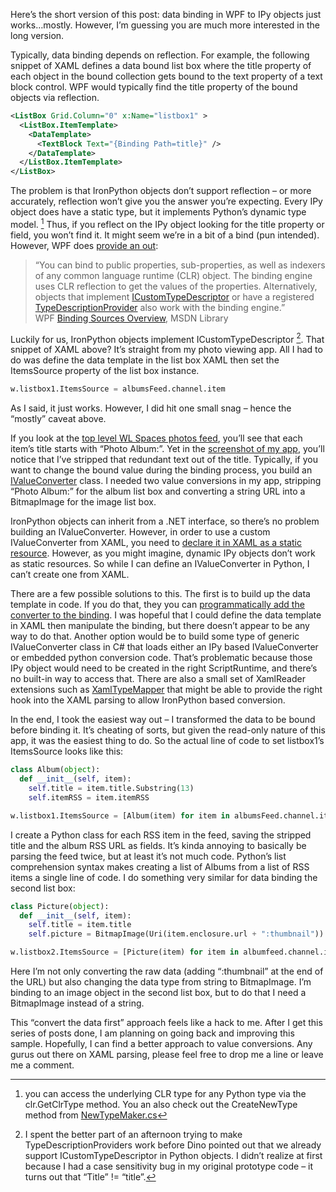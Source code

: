 Here’s the short version of this post: data binding in WPF to IPy
objects just works…mostly. However, I’m guessing you are much more
interested in the long version.

Typically, data binding depends on reflection. For example, the
following snippet of XAML defines a data bound list box where the title
property of each object in the bound collection gets bound to the text
property of a text block control. WPF would typically find the title
property of the bound objects via reflection.

``` xml
<ListBox Grid.Column="0" x:Name="listbox1" >
  <ListBox.ItemTemplate>
    <DataTemplate>
      <TextBlock Text="{Binding Path=title}" />
    </DataTemplate>
  </ListBox.ItemTemplate>
</ListBox>
```

The problem is that IronPython objects don’t support reflection – or
more accurately, reflection won’t give you the answer you’re expecting.
Every IPy object does have a static type, but it implements Python’s
dynamic type model. [^1] Thus, if you reflect on the IPy object looking
for the title property or field, you won’t find it. It might seem we’re
in a bit of a bind (pun intended). However, WPF does [provide an
out](http://msdn.microsoft.com/en-us/library/ms743643.aspx):

> “You can bind to public properties, sub-properties, as well as
> indexers of any common language runtime (CLR) object. The binding
> engine uses CLR reflection to get the values of the properties.
> Alternatively, objects that implement
> [ICustomTypeDescriptor](http://msdn.microsoft.com/en-us/library/system.componentmodel.icustomtypedescriptor.aspx)
> or have a registered
> [TypeDescriptionProvider](http://msdn.microsoft.com/en-us/library/system.componentmodel.typedescriptionprovider.aspx)
> also work with the binding engine.”\
> WPF [Binding Sources
> Overview](http://msdn.microsoft.com/en-us/library/ms743643.aspx), MSDN
> Library

Luckily for us, IronPython objects implement ICustomTypeDescriptor [^2].
That snippet of XAML above? It’s straight from my photo viewing app. All
I had to do was define the data template in the list box XAML then set
the ItemsSource property of the list box instance.

``` python
w.listbox1.ItemsSource = albumsFeed.channel.item
```

As I said, it just works. However, I did hit one small snag – hence the
“mostly” caveat above.

If you look at the [top level WL Spaces photos
feed](http://techiewife.spaces.live.com/photos/feed.rss), you’ll see
that each item’s title starts with “Photo Album:”. Yet in the
[screenshot of my
app](https://raw.githubusercontent.com/devhawk/devhawk.github.io/master/images/blog/20081117-ironpython-and-wpf-part-3-data-binding/ipywpf-image_4.png),
you’ll notice that I’ve stripped that redundant text out of the title.
Typically, if you want to change the bound value during the binding
process, you build an
[IValueConverter](http://msdn.microsoft.com/en-us/library/ms752347.aspx#data_conversion)
class. I needed two value conversions in my app, stripping “Photo
Album:” for the album list box and converting a string URL into a
BitmapImage for the image list box.

IronPython objects can inherit from a .NET interface, so there’s no
problem building an IValueConverter. However, in order to use a custom
IValueConverter from XAML, you need to [declare it in XAML as a static
resource](http://msdn.microsoft.com/en-us/library/ms752091.aspx).
However, as you might imagine, dynamic IPy objects don’t work as static
resources. So while I can define an IValueConverter in Python, I can’t
create one from XAML.

There are a few possible solutions to this. The first is to build up the
data template in code. If you do that, they you can [programmatically
add the converter to the
binding](http://msdn.microsoft.com/en-us/library/ms742863.aspx). I was
hopeful that I could define the data template in XAML then manipulate
the binding, but there doesn’t appear to be any way to do that. Another
option would be to build some type of generic IValueConverter class in
C\# that loads either an IPy based IValueConverter or embedded python
conversion code. That’s problematic because those IPy object would need
to be created in the right ScriptRuntime, and there’s no built-in way to
access that. There are also a small set of XamlReader extensions such as
[XamlTypeMapper](http://msdn.microsoft.com/en-us/library/system.windows.markup.xamltypemapper.aspx)
that might be able to provide the right hook into the XAML parsing to
allow IronPython based conversion.

In the end, I took the easiest way out – I transformed the data to be
bound before binding it. It’s cheating of sorts, but given the read-only
nature of this app, it was the easiest thing to do. So the actual line
of code to set listbox1’s ItemsSource looks like this:

```python
class Album(object):
  def __init__(self, item):
    self.title = item.title.Substring(13)
    self.itemRSS = item.itemRSS

w.listbox1.ItemsSource = [Album(item) for item in albumsFeed.channel.item]
```

I create a Python class for each RSS item in the feed, saving the
stripped title and the album RSS URL as fields. It’s kinda annoying to
basically be parsing the feed twice, but at least it’s not much code.
Python’s list comprehension syntax makes creating a list of Albums from
a list of RSS items a single line of code. I do something very similar
for data binding the second list box:

``` python
class Picture(object):
  def __init__(self, item):
    self.title = item.title  
    self.picture = BitmapImage(Uri(item.enclosure.url + ":thumbnail"))

w.listbox2.ItemsSource = [Picture(item) for item in albumfeed.channel.item]
```

Here I’m not only converting the raw data (adding “:thumbnail” at the
end of the URL) but also changing the data type from string to
BitmapImage. I’m binding to an image object in the second list box, but
to do that I need a BitmapImage instead of a string.

This “convert the data first” approach feels like a hack to me. After I
get this series of posts done, I am planning on going back and improving
this sample. Hopefully, I can find a better approach to value
conversions. Any gurus out there on XAML parsing, please feel free to
drop me a line or leave me a comment.

[^1]: you can access the underlying CLR type for any Python type via the
clr.GetClrType method. You an also check out the CreateNewType method
from
[NewTypeMaker.cs](http://www.codeplex.com/IronPython/SourceControl/FileView.aspx?itemId=649510&changeSetId=43433)

[^2]: I spent the better part of an afternoon trying to make
TypeDescriptionProviders work before Dino pointed out that we already
support ICustomTypeDescriptor in Python objects. I didn’t realize at
first because I had a case sensitivity bug in my original prototype code
– it turns out that “Title” != “title”.
